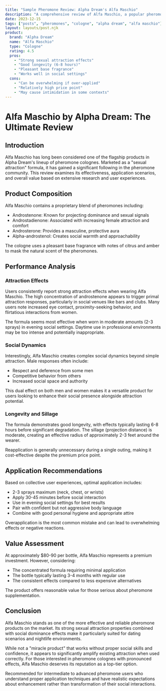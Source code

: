 ```yaml
---
title: "Sample Pheromone Review: Alpha Dream's Alfa Maschio"
description: "A comprehensive review of Alfa Maschio, a popular pheromone cologne by Alpha Dream."
date: 2023-12-15
tags: ["posts", "pheromones", "cologne", "alpha dream", "alfa maschio"]
layout: layouts/post.njk
product:
  brand: "Alpha Dream"
  name: "Alfa Maschio"
  type: "Cologne"
  rating: 4.5
  pros:
    - "Strong sexual attraction effects"
    - "Good longevity (6-8 hours)"
    - "Pleasant base fragrance"
    - "Works well in social settings"
  cons:
    - "Can be overwhelming if over-applied"
    - "Relatively high price point"
    - "May cause intimidation in some contexts"
---
```


# Alfa Maschio by Alpha Dream: The Ultimate Review

## Introduction

Alfa Maschio has long been considered one of the flagship products in Alpha Dream's lineup of pheromone colognes. Marketed as a "sexual attraction" formula, it has gained a significant following in the pheromone community. This review examines its effectiveness, application scenarios, and overall value based on extensive research and user experiences.

## Product Composition

Alfa Maschio contains a proprietary blend of pheromones including:

- Androstenone: Known for projecting dominance and sexual signals
- Androstadienone: Associated with increasing female attraction and comfort
- Androsterone: Provides a masculine, protective aura
- Alpha-androstenol: Creates social warmth and approachability

The cologne uses a pleasant base fragrance with notes of citrus and amber to mask the natural scent of the pheromones.

## Performance Analysis

### Attraction Effects

Users consistently report strong attraction effects when wearing Alfa Maschio. The high concentration of androstenone appears to trigger primal attraction responses, particularly in social venues like bars and clubs. Many users note increased eye contact, proximity-seeking behavior, and flirtatious interactions from women.

The formula seems most effective when worn in moderate amounts (2-3 sprays) in evening social settings. Daytime use in professional environments may be too intense and potentially inappropriate.

### Social Dynamics

Interestingly, Alfa Maschio creates complex social dynamics beyond simple attraction. Male responses often include:

- Respect and deference from some men
- Competitive behavior from others
- Increased social space and authority

This dual effect on both men and women makes it a versatile product for users looking to enhance their social presence alongside attraction potential.

### Longevity and Sillage

The formula demonstrates good longevity, with effects typically lasting 6-8 hours before significant degradation. The sillage (projection distance) is moderate, creating an effective radius of approximately 2-3 feet around the wearer.

Reapplication is generally unnecessary during a single outing, making it cost-effective despite the premium price point.

## Application Recommendations

Based on collective user experiences, optimal application includes:

- 2-3 sprays maximum (neck, chest, or wrists)
- Apply 30-45 minutes before social interaction
- Use in evening social settings for best results
- Pair with confident but not aggressive body language
- Combine with good personal hygiene and appropriate attire

Overapplication is the most common mistake and can lead to overwhelming effects or negative reactions.

## Value Assessment

At approximately $80-90 per bottle, Alfa Maschio represents a premium investment. However, considering:

- The concentrated formula requiring minimal application
- The bottle typically lasting 3-4 months with regular use
- The consistent effects compared to less expensive alternatives

The product offers reasonable value for those serious about pheromone supplementation.

## Conclusion

Alfa Maschio stands as one of the more effective and reliable pheromone products on the market. Its strong sexual attraction properties combined with social dominance effects make it particularly suited for dating scenarios and nightlife environments.

While not a "miracle product" that works without proper social skills and confidence, it appears to significantly amplify existing attraction when used correctly. For those interested in pheromone colognes with pronounced effects, Alfa Maschio deserves its reputation as a top-tier option.

Recommended for intermediate to advanced pheromone users who understand proper application techniques and have realistic expectations about enhancement rather than transformation of their social interactions.

